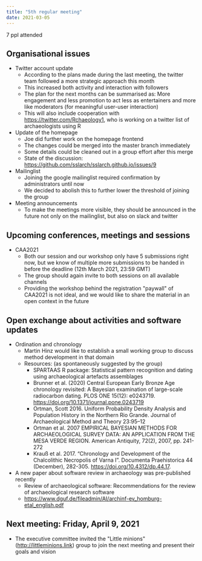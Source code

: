 ```yaml
---
title: "5th regular meeting"
date: 2021-03-05
---
```


7 ppl attended

## Organisational issues

- Twitter account update
  - According to the plans made during the last meeting, the twitter team followed a more strategic approach this month
  - This increased both activity and interaction with followers
  - The plan for the next months can be summarised as: More engagement and less promotion to act less as entertainers and more like moderators (for meaningful user-user interaction)
  - This will also include cooperation with <https://twitter.com/Rchaeology1>, who is working on a twitter list of archaeologists using R
- Update of the homepage
  - Joe did further work on the homepage frontend
  - The changes could be merged into the master branch immediately
  - Some details could be cleaned out in a group effort after this merge
  - State of the discussion: https://github.com/sslarch/sslarch.github.io/issues/9
- Mailinglist
  - Joining the google mailinglist required confirmation by administrators until now
  - We decided to abolish this to further lower the threshold of joining the group
- Meeting announcements
  - To make the meetings more visible, they should be announced in the future not only on the mailinglist, but also on slack and twitter

## Upcoming conferences, meetings and sessions

- CAA2021
  - Both our session and our workshop only have 5 submissions right now, but we know of multiple more submissions to be handed in before the deadline (12th March 2021, 23:59 GMT)
  - The group should again invite to both sessions on all available channels
  - Providing the workshop behind the registration "paywall" of CAA2021 is not ideal, and we would like to share the material in an open context in the future

## Open exchange about activities and software updates

- Ordination and chronology
  - Martin Hinz would like to establish a small working group to discuss method development in that domain
  - Resources: (as spontaneously suggested by the group)
     - SPARTAAS R package: Statistical pattern recognition and dating using archaeological artefacts assemblages
     - Brunner et al. (2020) Central European Early Bronze Age chronology revisited: A Bayesian examination of large-scale radiocarbon dating. PLOS ONE 15(12): e0243719. https://doi.org/10.1371/journal.pone.0243719
     - Ortman, Scott 2016. Uniform Probability Density Analysis and Population History in the Northern Rio Grande. Journal of Archaeological Method and Theory 23:95–12
     - Ortman et al. 2007 EMPIRICAL BAYESIAN METHODS FOR ARCHAEOLOGICAL SURVEY DATA: AN APPLICATION FROM THE MESA VERDE REGION. American Antiquity, 72(2), 2007, pp. 241-272
     - Krauß et al. 2017. “Chronology and Development of the Chalcolithic Necropolis of Varna I”. Documenta Praehistorica 44 (December), 282-305. https://doi.org/10.4312/dp.44.17.
- A new paper about software review in archaeology was pre-published recently
  - Review of archaeological software: Recommendations for the review of archaeological research software
  - https://www.dguf.de/fileadmin/AI/archinf-ev_homburg-etal_english.pdf

## Next meeting: Friday, April 9, 2021

  - The executive committee invited the "Little minions" (http://littleminions.link) group to join the next meeting and present their goals and vision

